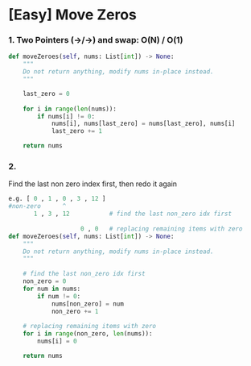 # \[Easy\] Move Zeros



### 1. Two Pointers \(-&gt;/-&gt;\) and swap: O\(N\) / O\(1\)

```python
def moveZeroes(self, nums: List[int]) -> None:
    """
    Do not return anything, modify nums in-place instead.
    """

    last_zero = 0 
    
    for i in range(len(nums)):
        if nums[i] != 0:
            nums[i], nums[last_zero] = nums[last_zero], nums[i]
            last_zero += 1

    return nums
```

### 2. 

Find the last non zero index first, then redo it again

```python
e.g. [ 0 , 1 , 0 , 3 , 12 ]
#non-zero      ^
       1 , 3 , 12           # find the last non_zero idx first
      
                    0 , 0   # replacing remaining items with zero
def moveZeroes(self, nums: List[int]) -> None:
    """
    Do not return anything, modify nums in-place instead.
    """
    
    # find the last non_zero idx first
    non_zero = 0
    for num in nums:
        if num != 0:
            nums[non_zero] = num
            non_zero += 1
    
    # replacing remaining items with zero
    for i in range(non_zero, len(nums)):
        nums[i] = 0

    return nums
```



